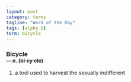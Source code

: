 ```yaml
---
layout: post
category: terms
tagline: "Word of the Day"
tags: [alpha_b]
term: bicycle
---
```


<h3>Bicycle<br/> <small>&mdash; n. (bi<span><span>&middot;</span></span>cy<span><span>&middot;</span></span>cle)</small></h3>
<p><ol>
<li>a tool used to harvest the sexually indifferent</li>
</ol></p>
